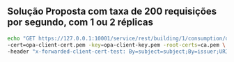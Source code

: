 ## Solução Proposta com taxa de 200 requisições por segundo, com 1 ou 2 réplicas
```sh
echo "GET https://127.0.0.1:10001/service/rest/building/1/consumption/disaggregated" | \ vegeta attack -duration=60s -rate=200 \
-cert=opa-client-cert.pem -key=opa-client-key.pem -root-certs=ca.pem \
-header "x-forwarded-client-cert-test: By=subject=subject;By=issuer;URI=spiffe://acme.com/projeto1" | tee results_opa_envoy_200_replicas.bin | vegeta report
```